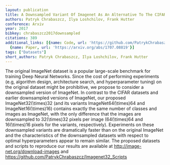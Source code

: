 ```yaml
---
layout: publication
title: A Downsampled Variant Of Imagenet As An Alternative To The CIFAR Datasets
authors: Patryk Chrabaszcz, Ilya Loshchilov, Frank Hutter
conference: Arxiv
year: 2017
bibkey: chrabaszcz2017downsampled
citations: 389
additional_links: [{name: Code, url: 'https://github.com/PatrykChrabaszcz/Imagenet32_Scripts'},
  {name: Paper, url: 'https://arxiv.org/abs/1707.08819'}]
tags: ["Datasets"]
short_authors: Patryk Chrabaszcz, Ilya Loshchilov, Frank Hutter
---
```

The original ImageNet dataset is a popular large-scale benchmark for training
Deep Neural Networks. Since the cost of performing experiments (e.g, algorithm
design, architecture search, and hyperparameter tuning) on the original dataset
might be prohibitive, we propose to consider a downsampled version of ImageNet.
In contrast to the CIFAR datasets and earlier downsampled versions of ImageNet,
our proposed ImageNet32\(\times\)32 (and its variants ImageNet64\(\times\)64 and
ImageNet16\(\times\)16) contains exactly the same number of classes and images as
ImageNet, with the only difference that the images are downsampled to
32\(\times\)32 pixels per image (64\(\times\)64 and 16\(\times\)16 pixels for the
variants, respectively). Experiments on these downsampled variants are
dramatically faster than on the original ImageNet and the characteristics of
the downsampled datasets with respect to optimal hyperparameters appear to
remain similar. The proposed datasets and scripts to reproduce our results are
available at http://image-net.org/download-images and
https://github.com/PatrykChrabaszcz/Imagenet32_Scripts